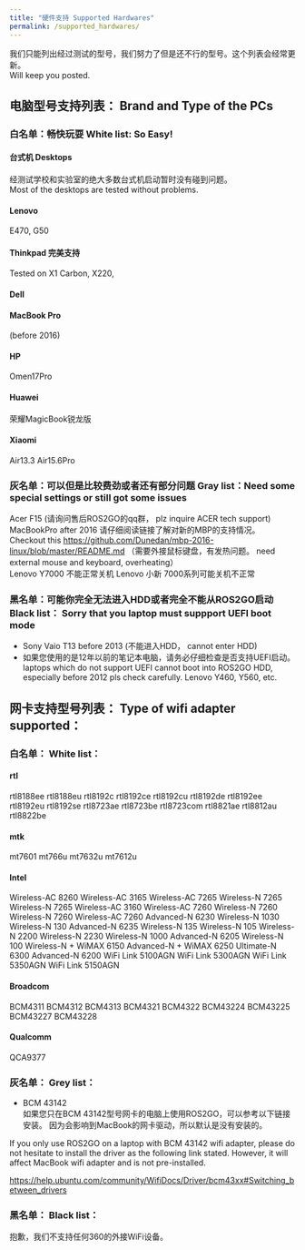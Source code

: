 ```yaml
---
title: "硬件支持 Supported Hardwares"
permalink: /supported_hardwares/
---
```


我们只能列出经过测试的型号，我们努力了但是还不行的型号。这个列表会经常更新。    
Will keep you posted.  

## 电脑型号支持列表：  Brand and Type of the PCs  

### 白名单：畅快玩耍   White list:  So Easy!  
#### 台式机 Desktops  
经测试学校和实验室的绝大多数台式机启动暂时没有碰到问题。  
Most of the desktops are tested without problems.  

#### Lenovo  
E470, G50
#### Thinkpad  完美支持
Tested on X1 Carbon, X220, 

#### Dell  

#### MacBook Pro  
(before 2016)  

#### HP
Omen17Pro  

#### Huawei  
荣耀MagicBook锐龙版  

#### Xiaomi
Air13.3 Air15.6Pro  

### 灰名单：可以但是比较费劲或者还有部分问题 Gray list：Need some special settings or still got some issues
Acer F15 (请询问售后ROS2GO的qq群， plz inquire ACER tech support)  
MacBookPro after 2016 请仔细阅读链接了解对新的MBP的支持情况。Checkout this https://github.com/Dunedan/mbp-2016-linux/blob/master/README.md （需要外接鼠标键盘，有发热问题。 need external mouse and keyboard, overheating）  
Lenovo Y7000 不能正常关机
Lenovo 小新 7000系列可能关机不正常

### 黑名单：可能你完全无法进入HDD或者完全不能从ROS2GO启动 Black list： Sorry that you laptop must suppport UEFI boot mode  

- Sony Vaio T13 before 2013 (不能进入HDD， cannot enter HDD)
- 如果您使用的是12年以前的笔记本电脑，请务必仔细检查是否支持UEFI启动。laptops which do not support UEFI cannot boot into ROS2GO HDD, especially before 2012 pls check carefully.
  Lenovo Y460, Y560, etc.

## 网卡支持型号列表：  Type of wifi adapter supported：  

### 白名单：  White list：  
#### rtl
rtl8188ee
rtl8188eu
rtl8192c
rtl8192ce
rtl8192cu
rtl8192de
rtl8192ee
rtl8192eu
rtl8192se
rtl8723ae
rtl8723be
rtl8723com
rtl8821ae
rtl8812au
rtl8822be

#### mtk
mt7601
mt766u
mt7632u
mt7612u

#### Intel
Wireless-AC 8260
Wireless-AC 3165
Wireless-AC 7265
Wireless-N 7265
Wireless-N 7265
Wireless-AC 3160
Wireless-AC 7260
Wireless-N 7260
Wireless-N 7260
Wireless-AC 7260
Advanced-N 6230
Wireless-N 1030
Wireless-N 130
Advanced-N 6235
Wireless-N 135
Wireless-N 105
Wireless-N 2200
Wireless-N 2230
Wireless-N 1000
Advanced-N 6205
Wireless-N 100
Wireless-N + WiMAX 6150
Advanced-N + WiMAX 6250
Ultimate-N 6300
Advanced-N 6200
WiFi Link 5100AGN
WiFi Link 5300AGN
WiFi Link 5350AGN
WiFi Link 5150AGN

#### Broadcom
BCM4311
BCM4312
BCM4313
BCM4321
BCM4322
BCM43224
BCM43225
BCM43227
BCM43228

#### Qualcomm
QCA9377

### 灰名单： Grey list：
- BCM 43142   
如果您只在BCM 43142型号网卡的电脑上使用ROS2GO，可以参考以下链接安装。 因为会影响到MacBook的网卡驱动，所以默认是没有安装的。

If you only use ROS2GO on a laptop with BCM 43142 wifi adapter, please do not hesitate to install the driver as the following link stated. However, it will affect MacBook wifi adapter and is not pre-installed.  

https://help.ubuntu.com/community/WifiDocs/Driver/bcm43xx#Switching_between_drivers

### 黑名单： Black list：  
抱歉，我们不支持任何360的外接WiFi设备。
